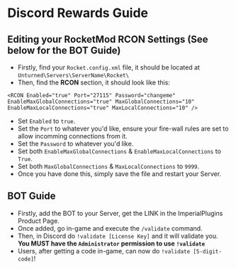# Discord Rewards Guide

## Editing your RocketMod RCON Settings (See below for the BOT Guide)

- Firstly, find your `Rocket.config.xml` file, it should be located at `Unturned\Servers\ServerName\Rocket\`
- Then, find the **RCON** section, it should look like this:
```
<RCON Enabled="true" Port="27115" Password="changeme" EnableMaxGlobalConnections="true" MaxGlobalConnections="10" EnableMaxLocalConnections="true" MaxLocalConnections="10" />
```
- Set `Enabled` to `true`.
- Set the `Port` to whatever you'd like, ensure your fire-wall rules are set to allow incomming connections from it.
- Set the `Password` to whatever you'd like.
- Set both `EnableMaxGlobalConnections` & `EnableMaxLocalConnections` to `True`.
- Set both `MaxGlobalConnections` & `MaxLocalConnections` to `9999`.
- Once you have done this, simply save the file and restart your Server.


## BOT Guide

- Firstly, add the BOT to your Server, get the LINK in the ImperialPlugins Product Page.
- Once added, go in-game and execute the `/validate` command.
- Then, in Discord do `!validate [License Key]` and it will validate you. **You MUST have the `Administrator` permission to use `!validate`**
- Users, after getting a code in-game, can now do `!validate [5-digit-code]`!

